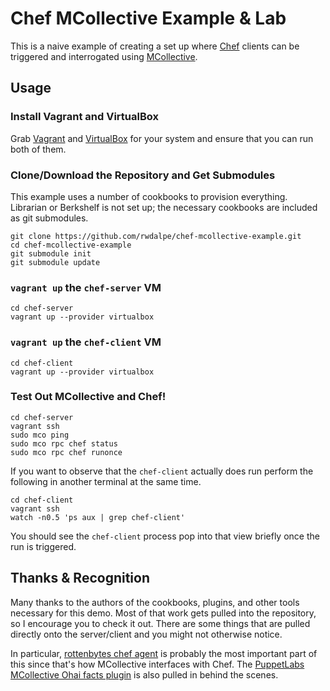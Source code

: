 # Chef MCollective Example & Lab

This is a naive example of creating a set up where [Chef][1] clients can be triggered and interrogated using [MCollective][2].

## Usage

### Install Vagrant and VirtualBox

Grab [Vagrant][3] and [VirtualBox][4] for your system and ensure that you can run both of them.

### Clone/Download the Repository and Get Submodules

This example uses a number of cookbooks to provision everything.
Librarian or Berkshelf is not set up; the necessary cookbooks are included as git submodules.

````
git clone https://github.com/rwdalpe/chef-mcollective-example.git
cd chef-mcollective-example
git submodule init
git submodule update
````

### `vagrant up` the `chef-server` VM

````
cd chef-server
vagrant up --provider virtualbox
````

### `vagrant up` the `chef-client` VM

````
cd chef-client
vagrant up --provider virtualbox
````

### Test Out MCollective and Chef!

````
cd chef-server
vagrant ssh
sudo mco ping
sudo mco rpc chef status
sudo mco rpc chef runonce
````

If you want to observe that the `chef-client` actually does run perform the following in another terminal at the same time.

````
cd chef-client
vagrant ssh
watch -n0.5 'ps aux | grep chef-client'
````

You should see the `chef-client` process pop into that view briefly once the run is triggered.

## Thanks & Recognition

Many thanks to the authors of the cookbooks, plugins, and other tools necessary for this demo.
Most of that work gets pulled into the repository, so I encourage you to check it out.
There are some things that are pulled directly onto the server/client and you might not otherwise notice.

In particular, [rottenbytes chef agent][5] is probably the most important part of this since that's how MCollective interfaces with Chef.
The [PuppetLabs MCollective Ohai facts plugin][6] is also pulled in behind the scenes.

[1]: https://www.chef.io/
[2]: https://docs.puppet.com/mcollective/
[3]: https://www.vagrantup.com/
[4]: https://www.virtualbox.org/wiki/Downloads
[5]: https://github.com/rottenbytes/mcollective/blob/master/plugins/agents/chef.rb
[6]: https://github.com/puppetlabs/mcollective-ohai-facts